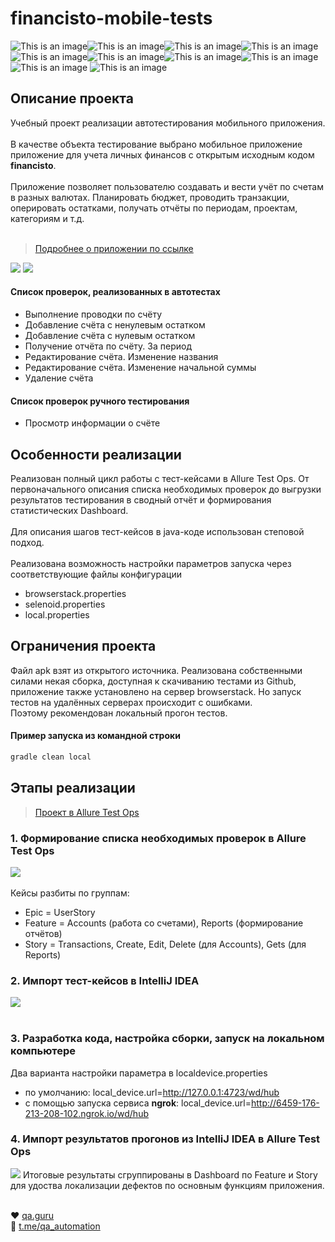 # financisto-mobile-tests
![This is an image](/icons/Java.png)![This is an image](/icons/Gradle.png)![This is an image](/icons/Intelij_IDEA.png)![This is an image](/icons/Selenide.png)![This is an image](/icons/Selenoid.png)![This is an image](/icons/JUnit5.png)![This is an image](/icons/Allure_Report.png)![This is an image](/icons/AllureTestOps.png)![This is an image](/icons/appium.png) ![This is an image](/icons/androidstudio.png)
## Описание проекта
Учебный проект реализации автотестирования мобильного приложения.<br/></br>
В качестве объекта тестирование выбрано мобильное приложение приложение для учета личных финансов с открытым исходным кодом **financisto**.<br/></br>
Приложение позволяет пользователю создавать и вести учёт по счетам в разных валютах. Планировать бюджет, проводить транзакции, оперировать остатками, получать отчёты по периодам, проектам, категориям  и т.д.<br/></br>
> <a target="_blank" href="https://play.google.com/store/apps/details?id=ru.orangesoftware.financisto&hl=ru&gl=US"> Подробнее о приложении по ссылке</a>

<img src="/images/page.png" wight=70px heigth=100px> <img src="/images/page2.png" wight=70px heigth=100px></br>

#### Список проверок, реализованных в автотестах
- Выполнение проводки по счёту
- Добавление счёта c ненулевым остатком
- Добавление счёта c нулевым остатком
- Получение отчёта по счёту. За период
- Редактирование счёта. Изменение названия
- Редактирование счёта. Изменение начальной суммы
- Удаление счёта
#### Список проверок ручного тестирования
- Просмотр информации о счёте

## Особенности реализации
Реализован полный цикл работы с тест-кейсами в Allure Test Ops. От первоначального описания списка необходимых проверок до выгрузки результатов тестирования в сводный отчёт и формирования статистических Dashboard.<br/></br>
Для описания шагов тест-кейсов в java-коде использован степовой подход.<br/></br>
Реализована возможность настройки параметров запуска через соответствующие файлы конфигурации
- browserstack.properties
- selenoid.properties
- local.properties

## Ограничения проекта
Файл apk взят из открытого источника. Реализована собственными силами некая сборка, доступная к скачиванию тестами из Github, приложение также установлено на сервер browserstack. Но запуск тестов на удалённых серверах происходит с ошибками.<br/> 
Поэтому рекомендован локальный прогон тестов.

#### Пример запуска из командной строки
```bash
gradle clean local
```

## Этапы реализации
> <a target="_blank" href="https://allure.autotests.cloud/project/1000/dashboards/1881"> Проект в Allure Test Ops</a>
### 1. Формирование списка необходимых проверок в Allure Test Ops
<img src="/images/manual_list.png"><br/></br>
Кейсы разбиты по группам:
- Epic = UserStory
- Feature = Accounts (работа со счетами), Reports (формирование отчётов)
- Story = Transactions, Create, Edit, Delete (для Accounts), Gets (для Reports)

### 2. Импорт тест-кейсов в IntelliJ IDEA
<img src="/images/import cases from allure to.png"><br/></br>

### 3. Разработка кода, настройка сборки, запуск на локальном компьютере
Два варианта настройки параметра в localdevice.properties
- по умолчанию: local_device.url=http://127.0.0.1:4723/wd/hub
- c помощью запуска сервиса **ngrok**: local_device.url=http://6459-176-213-208-102.ngrok.io/wd/hub

### 4. Импорт результатов прогонов из IntelliJ IDEA в Allure Test Ops
<img src="/images/dashboard.png">
Итоговые результаты сгруппированы в Dashboard по Feature и Story для удоства локализации дефектов по основным функциям приложения.<br/><br/>  


:heart: <a target="_blank" href="https://qa.guru">qa.guru</a><br/>
:blue_heart: <a target="_blank" href="https://t.me/qa_automation">t.me/qa_automation</a>
